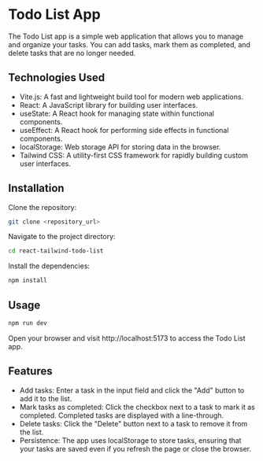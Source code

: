 # Todo List App

The Todo List app is a simple web application that allows you to manage and organize your tasks. You can add tasks, mark them as completed, and delete tasks that are no longer needed.

## Technologies Used

- Vite.js: A fast and lightweight build tool for modern web applications.
- React: A JavaScript library for building user interfaces.
- useState: A React hook for managing state within functional components.
- useEffect: A React hook for performing side effects in functional components.
- localStorage: Web storage API for storing data in the browser.
- Tailwind CSS: A utility-first CSS framework for rapidly building custom user interfaces.

## Installation

Clone the repository:

```bash
git clone <repository_url>
```

Navigate to the project directory:

```bash
cd react-tailwind-todo-list
```

Install the dependencies:

```bash
npm install
```

## Usage

```bash
npm run dev
```

Open your browser and visit http://localhost:5173 to access the Todo List app.

## Features

- Add tasks: Enter a task in the input field and click the "Add" button to add it to the list.
- Mark tasks as completed: Click the checkbox next to a task to mark it as completed. Completed tasks are displayed with a line-through.
- Delete tasks: Click the "Delete" button next to a task to remove it from the list.
- Persistence: The app uses localStorage to store tasks, ensuring that your tasks are saved even if you refresh the page or close the browser.
